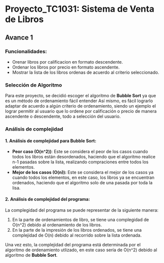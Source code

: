 # Proyecto_TC1031: Sistema de Venta de Libros

## Avance 1
### Funcionalidades:
- Orenar libros por calificacion en formato descendente.
- Ordenar los libros por precio en formato ascendente.
- Mostrar la lista de los libros ordenas de acuerdo al criterio seleccionado.

### Selección de Algoritmo
Para este proyecto, se decidió escoger el algoritmo de **Bubble Sort** ya que es un método de ordenamiento fácil entender
Así mismo, es fácil lograrlo adaptar de acuerdo a algún criterio de ordenamiento, siendo un ejemplo el lograr permitir al usuario que lo ordene por calificación o precio de manera ascendente o descendente, todo a selección del usuario.

### Análisis de complejidad
#### 1. Análisis de complejidad para **Bubble Sort:**
- **Peor caso (O(n^2))**: Este se considera el peor de los casos cuando todos los libros están desordenados, haciendo que el algoritmo realice n-1 pasadas sobre la lista, realizando compraciones entre todos los elementos.
- **Mejor de los casos (O(n)):** Este se considera el mejor de los casos ya cuando todos los elementos, en este caso, los libros ya se encuentran ordenados, haciendo que el algoritmo solo de una pasada por toda la lisa.

#### 2. Análisis de complejidad del programa:
La complegidad del programa se puede representar de la siguiente manera:
1. En la parte de ordenamientos de libro, se tiene una complegidad de O(n^2) debido al ordenamiento de los libros.
2. En la parte de la impresión de los libros ordenados, se tiene una complejidad de O(n) debido al recorrido sobre la lista ordenada.

Una vez esto, la complejidad del programa está determinada por el algoritmo de ordenamiento utlizado, en este caso sería de O(n^2) debido al algoritmo de **Bubble Sort**.
